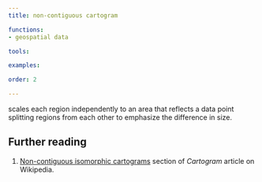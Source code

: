 ```yaml
---
title: non-contiguous cartogram

functions:
- geospatial data

tools:

examples:

order: 2

---
```


scales each region independently to an area that reflects a data point splitting regions from each other to emphasize the difference in size.

<!--more-->

## Further reading
1. [Non-contiguous isomorphic cartograms](https://en.wikipedia.org/wiki/Cartogram#Non-contiguous_isomorphic_cartograms) section of *Cartogram* article on Wikipedia.
